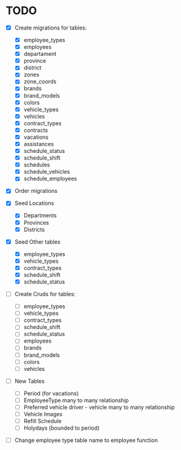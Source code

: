 # TODO

- [x] Create migrations for tables:
  - [x] employee_types
  - [x] employees
  - [x] departament
  - [x] province
  - [x] district
  - [x] zones
  - [x] zone_coords
  - [x] brands
  - [x] brand_models
  - [x] colors
  - [x] vehicle_types
  - [x] vehicles
  - [x] contract_types
  - [x] contracts
  - [x] vacations
  - [x] assistances
  - [x] schedule_status
  - [x] schedule_shift
  - [x] schedules
  - [x] schedule_vehicles
  - [x] schedule_employees

- [x] Order migrations

- [x] Seed Locations
  - [x] Departments
  - [x] Provinces
  - [x] Districts

- [x] Seed Other tables
  - [x] employee_types
  - [x] vehicle_types
  - [x] contract_types
  - [x] schedule_shift
  - [x] schedule_status

- [ ] Create Cruds for tables:
  - [ ] employee_types
  - [ ] vehicle_types
  - [ ] contract_types
  - [ ] schedule_shift
  - [ ] schedule_status
  - [ ] employees
  - [ ] brands
  - [ ] brand_models
  - [ ] colors
  - [ ] vehicles

- [ ] New Tables
  - [ ] Period (for vacations)
  - [ ] EmployeeType many to many relationship
  - [ ] Preferred vehicle driver - vehicle many to many relationship
  - [ ] Vehicle Images
  - [ ] Refill Schedule
  - [ ] Holydays (bounded to period)

- [ ] Change employee type table name to employee function
